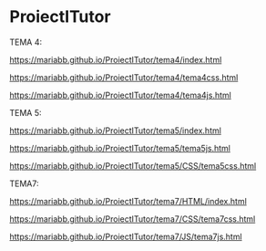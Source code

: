 # ProiectITutor

TEMA 4:

https://mariabb.github.io/ProiectITutor/tema4/index.html

https://mariabb.github.io/ProiectITutor/tema4/tema4css.html

https://mariabb.github.io/ProiectITutor/tema4/tema4js.html

TEMA 5:

https://mariabb.github.io/ProiectITutor/tema5/index.html

https://mariabb.github.io/ProiectITutor/tema5/tema5js.html

https://mariabb.github.io/ProiectITutor/tema5/CSS/tema5css.html

TEMA7:


https://mariabb.github.io/ProiectITutor/tema7/HTML/index.html

https://mariabb.github.io/ProiectITutor/tema7/CSS/tema7css.html

https://mariabb.github.io/ProiectITutor/tema7/JS/tema7js.html

